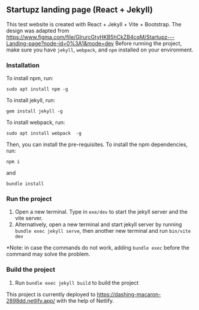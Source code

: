 ## Startupz landing page (React + Jekyll)

This test website is created with React + Jekyll + Vite + Bootstrap. The design was adapted from https://www.figma.com/file/GIrurcGtyHKB5hCkZB4cqM/Startupz---Landing-page?node-id=0%3A1&mode=dev
Before running the project, make sure you have `jekyll`, `webpack`, and `npm` installed on your environment.

### Installation

To install npm, run:

```
sudo apt install npm -g
```

To install jekyll, run:

```
gem install jekyll -g
```

To install webpack, run:

```
sudo apt install webpack  -g
```

Then, you can install the pre-requisites. To install the npm dependencies, run:

```
npm i
```

and

```
bundle install
```

### Run the project

1. Open a new terminal. Type in `exe/dev` to start the jekyll server and the vite server.
2. Alternatively, open a new terminal and start jekyll server by running `bundle exec jekyll serve`, then another new terminal and run `bin/vite dev`

\*Note: in case the commands do not work, adding `bundle exec` before the command may solve the problem.

### Build the project

1. Run `bundle exec jekyll build` to build the project

This project is currently deployed to https://dashing-macaron-2898dd.netlify.app/ with the help of Netlify.
